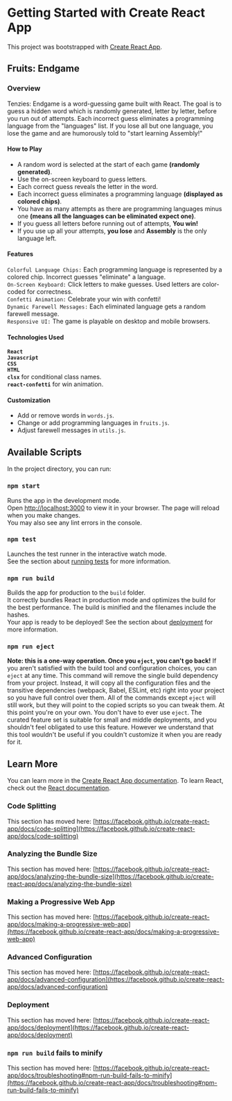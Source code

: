 # Getting Started with Create React App
This project was bootstrapped with [Create React App](https://github.com/facebook/create-react-app).

## Fruits: Endgame
 ### Overview
 Tenzies: Endgame is a word-guessing game built with React. The goal is to guess a hidden word which is randomly generated, letter by    letter, before you run out of attempts. Each incorrect guess eliminates a programming language from the "languages" list. If you lose all but one language, you lose the game and are humorously told to "start learning Assembly!"

  #### How to Play
- A random word is selected at the start of each game **(randomly generated)**.
- Use the on-screen keyboard to guess letters.
- Each correct guess reveals the letter in the word.
- Each incorrect guess eliminates a programming language **(displayed as colored chips)**.
- You have as many attempts as there are programming languages minus one **(means all the languages can be eliminated expect one)**.
- If you guess all letters before running out of attempts, **You win!**
- If you use up all your attempts, **you lose** and **Assembly** is the only language left.

#### Features
`Colorful Language Chips:` Each programming language is represented by a colored chip. Incorrect guesses "eliminate" a language.\
`On-Screen Keyboard:` Click letters to make guesses. Used letters are color-coded for correctness.\
`Confetti Animation:` Celebrate your win with confetti!\
`Dynamic Farewell Messages:` Each eliminated language gets a random farewell message.\
`Responsive UI:` The game is playable on desktop and mobile browsers.

#### Technologies Used
**`React`**\
**`Javascript`**\
**`CSS`**\
**`HTML`**\
**`clsx`** for conditional class names.\
**`react-confetti`** for win animation.

#### Customization
- Add or remove words in `words.js`.
- Change or add programming languages in `fruits.js`.
- Adjust farewell messages in `utils.js`.

## Available Scripts
In the project directory, you can run:

### `npm start`
Runs the app in the development mode.\
Open [http://localhost:3000](http://localhost:3000) to view it in your browser.
The page will reload when you make changes.\
You may also see any lint errors in the console.

### `npm test`
Launches the test runner in the interactive watch mode.\
See the section about [running tests](https://facebook.github.io/create-react-app/docs/running-tests) for more information.

### `npm run build`
Builds the app for production to the `build` folder.\
It correctly bundles React in production mode and optimizes the build for the best performance.
The build is minified and the filenames include the hashes.\
Your app is ready to be deployed!
See the section about [deployment](https://facebook.github.io/create-react-app/docs/deployment) for more information.

### `npm run eject`
**Note: this is a one-way operation. Once you `eject`, you can't go back!**
If you aren't satisfied with the build tool and configuration choices, you can `eject` at any time. This command will remove the single build dependency from your project.
Instead, it will copy all the configuration files and the transitive dependencies (webpack, Babel, ESLint, etc) right into your project so you have full control over them. All of the commands except `eject` will still work, but they will point to the copied scripts so you can tweak them. At this point you're on your own.
You don't have to ever use `eject`. The curated feature set is suitable for small and middle deployments, and you shouldn't feel obligated to use this feature. However we understand that this tool wouldn't be useful if you couldn't customize it when you are ready for it.

## Learn More
You can learn more in the [Create React App documentation](https://facebook.github.io/create-react-app/docs/getting-started).
To learn React, check out the [React documentation](https://reactjs.org/).

### Code Splitting
This section has moved here: [https://facebook.github.io/create-react-app/docs/code-splitting](https://facebook.github.io/create-react-app/docs/code-splitting)

### Analyzing the Bundle Size
This section has moved here: [https://facebook.github.io/create-react-app/docs/analyzing-the-bundle-size](https://facebook.github.io/create-react-app/docs/analyzing-the-bundle-size)

### Making a Progressive Web App
This section has moved here: [https://facebook.github.io/create-react-app/docs/making-a-progressive-web-app](https://facebook.github.io/create-react-app/docs/making-a-progressive-web-app)

### Advanced Configuration
This section has moved here: [https://facebook.github.io/create-react-app/docs/advanced-configuration](https://facebook.github.io/create-react-app/docs/advanced-configuration)

### Deployment
This section has moved here: [https://facebook.github.io/create-react-app/docs/deployment](https://facebook.github.io/create-react-app/docs/deployment)

### `npm run build` fails to minify
This section has moved here: [https://facebook.github.io/create-react-app/docs/troubleshooting#npm-run-build-fails-to-minify](https://facebook.github.io/create-react-app/docs/troubleshooting#npm-run-build-fails-to-minify)
